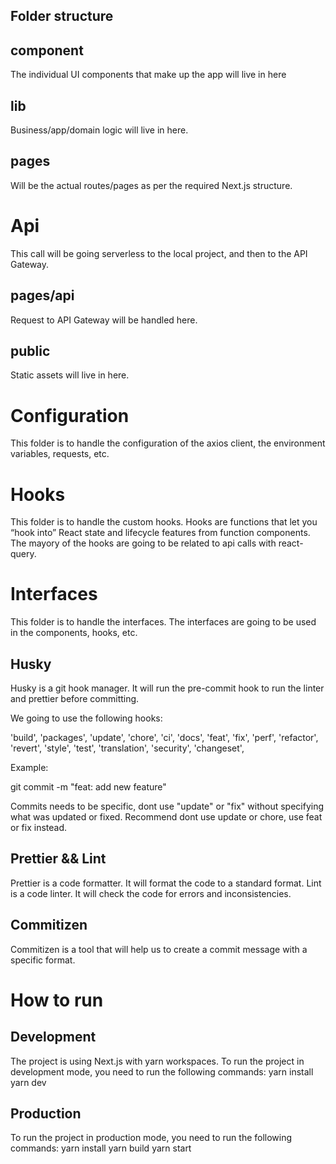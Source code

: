 ## Folder structure

## component

The individual UI components that make up the app will live in here

## lib

Business/app/domain logic will live in here.

## pages

Will be the actual routes/pages as per the required Next.js structure.

# Api

This call will be going serverless to the local project, and then to the API Gateway.

## pages/api

Request to API Gateway will be handled here.

## public

Static assets will live in here.

# Configuration

This folder is to handle the configuration of the axios client, the environment variables, requests, etc.

# Hooks

This folder is to handle the custom hooks. Hooks are functions that let you “hook into” React state and lifecycle features from function components. The mayory of the hooks are going to be related to api calls with react-query.

# Interfaces

This folder is to handle the interfaces. The interfaces are going to be used in the components, hooks, etc.

## Husky

Husky is a git hook manager. It will run the pre-commit hook to run the linter and prettier before committing.

We going to use the following hooks:

'build',
'packages',
'update',
'chore',
'ci',
'docs',
'feat',
'fix',
'perf',
'refactor',
'revert',
'style',
'test',
'translation',
'security',
'changeset',

Example:

git commit -m "feat: add new feature"

Commits needs to be specific, dont use "update" or "fix" without specifying what was updated or fixed. Recommend dont use update or chore, use feat or fix instead.

## Prettier && Lint

Prettier is a code formatter. It will format the code to a standard format.
Lint is a code linter. It will check the code for errors and inconsistencies.

## Commitizen

Commitizen is a tool that will help us to create a commit message with a specific format.

# How to run

## Development

The project is using Next.js with yarn workspaces. To run the project in development mode, you need to run the following commands:
yarn install
yarn dev

## Production

To run the project in production mode, you need to run the following commands:
yarn install
yarn build
yarn start
